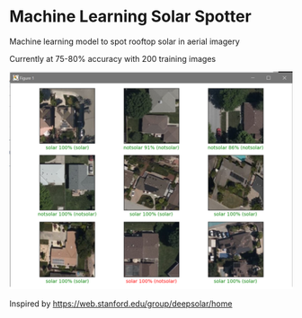 # Machine Learning Solar Spotter
Machine learning model to spot rooftop solar in aerial imagery 



Currently at 75-80% accuracy with 200 training images

![screenshot of results](https://github.com/bbarber/MachineLearningSolarSpotter/blob/master/Untitled.png?raw=true)


Inspired by https://web.stanford.edu/group/deepsolar/home
